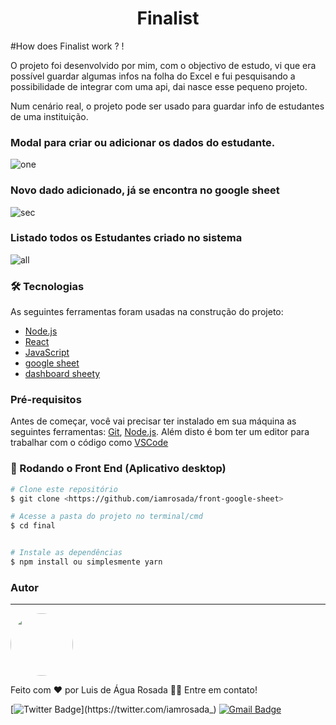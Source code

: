 
<h1 align="center">Finalist</h1>

#How does Finalist work ? !

O projeto foi desenvolvido por mim, com o objectivo de estudo, vi que era possível guardar algumas infos na folha do Excel e fui pesquisando a possibilidade de integrar com uma api, dai nasce esse pequeno projeto.  

Num cenário real, o projeto pode ser usado para guardar info de estudantes de uma instituição.

### Modal para criar ou adicionar os dados do estudante.
![one](https://user-images.githubusercontent.com/59142372/174437678-0934b223-4230-43f7-ae51-a54cb58cc7a6.png)

### Novo dado adicionado, já se encontra no google sheet
![sec](https://user-images.githubusercontent.com/59142372/174437690-89cbd370-2e1b-4d92-a120-14afec3c4bf8.png)

### Listado todos os Estudantes criado no sistema
![all](https://user-images.githubusercontent.com/59142372/174437755-11dc2c30-af53-4496-9129-355de3bd9677.png)


### 🛠 Tecnologias

As seguintes ferramentas foram usadas na construção do projeto:

- [Node.js](https://nodejs.org/en/)
- [React](https://pt-br.reactjs.org/)
- [JavaScript](https://developer.mozilla.org/pt-BR/docs/Web/JavaScript)
- [google sheet](https://sheetdb.io/)
- [dashboard sheety](https://dashboard.sheety.co/login)

### Pré-requisitos

Antes de começar, você vai precisar ter instalado em sua máquina as seguintes ferramentas:
[Git](https://git-scm.com), [Node.js](https://nodejs.org/en/).
Além disto é bom ter um editor para trabalhar com o código como [VSCode](https://code.visualstudio.com/)




### 🎲 Rodando o Front End (Aplicativo desktop)

```bash
# Clone este repositório
$ git clone <https://github.com/iamrosada/front-google-sheet>

# Acesse a pasta do projeto no terminal/cmd
$ cd final


# Instale as dependências
$ npm install ou simplesmente yarn

```

### Autor

---

 <img style="border-radius: 50%;" src="https://avatars.githubusercontent.com/u/59142372?v=4" width="100px;" alt=""/>
 <br />

Feito com ❤️ por Luis de Água Rosada 👋🏽 Entre em contato!

[![Twitter Badge](https://img.shields.io/badge/-@iamrosada_-1ca0f1?style=flat-square&labelColor=1ca0f1&logo=twitter&logoColor=white&link=https://twitter.com/iamrosada_)](https://twitter.com/iamrosada_)
[![Gmail Badge](https://img.shields.io/badge/-luisrosada@mail.ru-c14438?style=flat-square&logo=Gmail&logoColor=white&link=mailto:luisrosada@mail.ru)](mailto:luisrosada@mail.ru)
